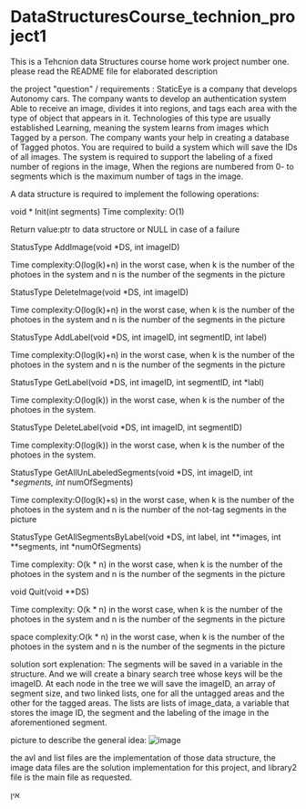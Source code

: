 # DataStructuresCourse_technion_project1
This is a Tehcnion data Structures course home work project number one. please read the README file for elaborated description

the project "question" / requirements :
StaticEye is a company that develops Autonomy cars.
The company wants to develop an authentication system
Able to receive an image, divides it into regions,
and tags each area with the type of object that appears in it.
Technologies of this type are usually established
Learning, meaning the system learns from images which
Tagged by a person.
The company wants your help in creating a database of
Tagged photos. You are required to build a system
which will save the IDs of all images. The system is required to support the labeling of a fixed number of regions in the image,
When the regions are numbered from 0- to segments which
is the maximum number of tags in the image.

A data structure is required to implement the following operations:

void * Init(int segments)
Time complexity: O(1)

Return value:ptr to data structore or NULL in case of a failure


StatusType AddImage(void *DS, int imageID)

Time complexity:O(log(k)+n) in the worst case, when k is the number of the photoes in the system and
n is the number of the segments in the picture


StatusType DeleteImage(void *DS, int imageID)

Time complexity:O(log(k)+n) in the worst case, when k is the number of the photoes in the system and
n is the number of the segments in the picture


StatusType AddLabel(void *DS, int imageID, int segmentID, int label)

Time complexity:O(log(k)+n) in the worst case, when k is the number of the photoes in the system and
n is the number of the segments in the picture


StatusType GetLabel(void *DS, int imageID, int segmentID, int *labl)

Time complexity:O(log(k)) in the worst case, when k is the number of the photoes in the system.


StatusType DeleteLabel(void *DS, int imageID, int segmentID)

Time complexity:O(log(k)) in the worst case, when k is the number of the photoes in the system.


StatusType GetAllUnLabeledSegments(void *DS, int imageID, int **segments,
int* numOfSegments)

Time complexity:O(log(k)+s) in the worst case, when k is the number of the photoes in the system and
n is the number of the not-tag segments in the picture


StatusType GetAllSegmentsByLabel(void *DS, int label, int **images, int **segments, int
*numOfSegments)

Time complexity: O(k * n) in the worst case, when k is the number of the photoes in the system and
n is the number of the segments in the picture


void Quit(void **DS)

Time complexity: O(k * n) in the worst case, when k is the number of the photoes in the system and
n is the number of the segments in the picture

space complexity:O(k * n) in the worst case, when k is the number of the photoes in the system and
n is the number of the segments in the picture



solution sort explenation:
The segments will be saved in a variable in the structure. And we will create a binary search tree whose keys will be the imageID. At each node in the tree we will save the imageID, an array of segment size, and two linked lists, one for all the untagged areas and the other for the tagged areas. The lists are lists of image_data, a variable that stores the image ID, the segment and the labeling of the image in the aforementioned segment.

picture to describe the general idea:
![image](https://github.com/adidadonne/DataStructuresCourse_technion_project1/assets/105421424/8b03cf1b-3fcf-4237-8d53-03b0d1d103ef)

the avl and list files are the implementation of those data structure, the image data files are the solution implementation 
for this project, and library2 file is the main file as requested.

אין
